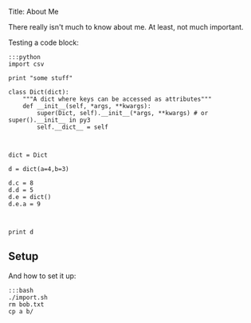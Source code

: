 Title: About Me

There really isn't much to know about me. At least, not much important.

Testing a code block:

    :::python
    import csv
    
    print "some stuff"

    class Dict(dict):
        """A dict where keys can be accessed as attributes"""
        def __init__(self, *args, **kwargs):
            super(Dict, self).__init__(*args, **kwargs) # or super().__init__ in py3
            self.__dict__ = self



    dict = Dict

    d = dict(a=4,b=3)

    d.c = 8
    d.d = 5
    d.e = dict()
    d.e.a = 9



    print d




## Setup
And how to set it up:

    :::bash
    ./import.sh
    rm bob.txt
    cp a b/

